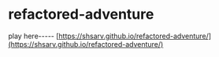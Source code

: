 # refactored-adventure

play here----- [https://shsarv.github.io/refactored-adventure/](https://shsarv.github.io/refactored-adventure/)
